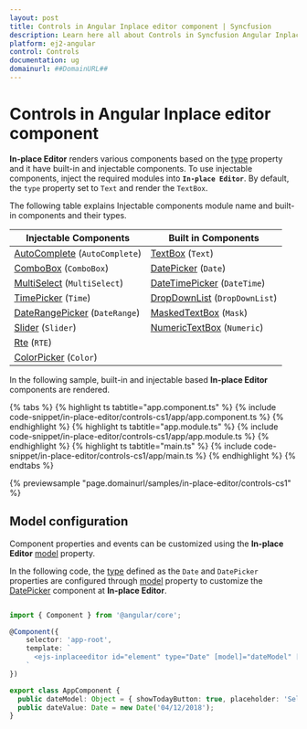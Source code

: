 ```yaml
---
layout: post
title: Controls in Angular Inplace editor component | Syncfusion
description: Learn here all about Controls in Syncfusion Angular Inplace editor component of Syncfusion Essential JS 2 and more.
platform: ej2-angular
control: Controls 
documentation: ug
domainurl: ##DomainURL##
---
```


# Controls in Angular Inplace editor component

**In-place Editor** renders various components based on the [type](https://ej2.syncfusion.com/angular/documentation/api/inplace-editor/#type) property and it have built-in and injectable components. To use injectable components, inject the required modules into **`In-place Editor`**. By default, the `type` property set to `Text` and render the `TextBox`.

The following table explains Injectable components module name and built-in components and their types.

| **Injectable Components** | **Built in Components** |
|-----------------------|---------------------|
| [AutoComplete](../auto-complete/)  (`AutoComplete`)        | [TextBox](../textbox/)  (`Text`)             |
| [ComboBox](../combo-box/)  (`ComboBox`)              | [DatePicker](../datepicker/)  (`Date`)        |
| [MultiSelect](../multi-select/)   (`MultiSelect`)        | [DateTimePicker](../datetimepicker/)   (`DateTime`)     |
| [TimePicker](../timepicker/)   (`Time`)         | [DropDownList](../drop-down-list/)  (`DropDownList`)      |
| [DateRangePicker](../daterangepicker/)   (`DateRange`)       | [MaskedTextBox](../maskedtextbox/)   (`Mask`)      |
| [Slider](../range-slider/getting-started/)   (`Slider`)             | [NumericTextBox](../numerictextbox/)   (`Numeric`)    |
| [Rte](../rich-text-editor/)     (`RTE`)              |                     |
| [ColorPicker](../color-picker/)    (`Color`)       |                     |

In the following sample, built-in and injectable based **In-place Editor** components are rendered.

{% tabs %}
{% highlight ts tabtitle="app.component.ts" %}
{% include code-snippet/in-place-editor/controls-cs1/app/app.component.ts %}
{% endhighlight %}
{% highlight ts tabtitle="app.module.ts" %}
{% include code-snippet/in-place-editor/controls-cs1/app/app.module.ts %}
{% endhighlight %}
{% highlight ts tabtitle="main.ts" %}
{% include code-snippet/in-place-editor/controls-cs1/app/main.ts %}
{% endhighlight %}
{% endtabs %}
  
{% previewsample "page.domainurl/samples/in-place-editor/controls-cs1" %}

## Model configuration

Component properties and events can be customized using the **In-place Editor** [model](https://ej2.syncfusion.com/angular/documentation/api/inplace-editor/#model) property.

In the following code, the [type](../in-place-editor/controls/#types) defined as the `Date` and `DatePicker` properties are configured through [model](https://ej2.syncfusion.com/angular/documentation/api/inplace-editor/#model) property to customize the [DatePicker](https://ej2.syncfusion.com/angular/documentation/api/datepicker) component at **In-place Editor**.

```typescript

import { Component } from '@angular/core';

@Component({
    selector: 'app-root',
    template: `
      <ejs-inplaceeditor id="element" type="Date" [model]="dateModel" [value]='dateValue'></ejs-inplaceeditor>
    `
})

export class AppComponent {
  public dateModel: Object = { showTodayButton: true, placeholder: 'Select Date' };
  public dateValue: Date = new Date('04/12/2018');
}

```